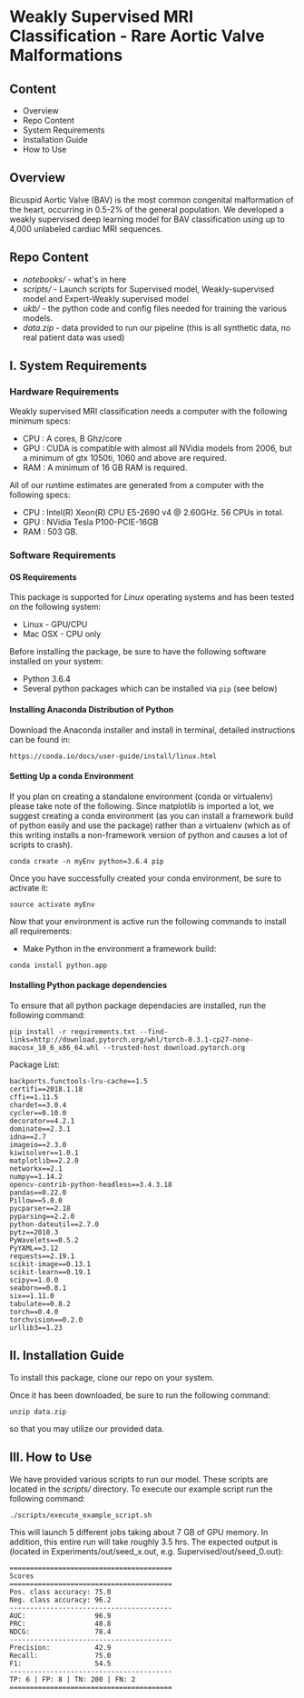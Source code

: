 # Weakly Supervised MRI Classification - Rare Aortic Valve Malformations

## Content
* Overview
* Repo Content
* System Requirements
* Installation Guide
* How to Use

## Overview
Bicuspid Aortic Valve (BAV) is the most common congenital malformation of the heart, occurring in 0.5-2% of the general population. We developed a weakly supervised deep learning model for BAV classification using up to 4,000 unlabeled cardiac MRI sequences.

## Repo Content
* *notebooks/* - what's in here
* *scripts/* - Launch scripts for Supervised model, Weakly-supervised model and Expert-Weakly supervised model
* *ukb/* - the python code and config files needed for training the various models.
* *data.zip* - data provided to run our pipeline (this is all synthetic data, no real patient data was used)

## I. System Requirements

### Hardware Requirements
Weakly supervised MRI classification needs a computer with the following minimum specs:

* CPU : A cores, B Ghz/core
* GPU : CUDA is compatible with almost all NVidia models from 2006, but a minimum of gtx 1050ti, 1060 and above are required.
* RAM : A minimum of 16 GB RAM is required.

All of our runtime estimates are generated from a computer with the following specs:

* CPU : Intel(R) Xeon(R) CPU E5-2690 v4 @ 2.60GHz. 56 CPUs in total.
* GPU : NVidia Tesla P100-PCIE-16GB
* RAM : 503 GB.

### Software Requirements
#### OS Requirements
This package is supported for *Linux* operating systems and has been tested on the following system:

* Linux - GPU/CPU
* Mac OSX - CPU only


Before installing the package, be sure to have the following software installed on your system:

* Python 3.6.4
* Several python packages which can be installed via ```pip``` (see below)

#### Installing Anaconda Distribution of Python
Download the Anaconda installer and install in terminal, detailed instructions can be found in:
```
https://conda.io/docs/user-guide/install/linux.html
```

#### Setting Up a conda Environment
If you plan on creating a standalone environment (conda or virtualenv) please take note of the following. Since matplotlib is imported a lot, we suggest creating a conda environment (as you can install a framework build of python easily and use the package) rather than a virtualenv (which as of this writing installs a non-framework version of python and causes a lot of scripts to crash).
```
conda create -n myEnv python=3.6.4 pip
```
Once you have successfully created your conda environment, be sure to activate it:
```
source activate myEnv
```
Now that your environment is active run the following commands to install all requirements:
* Make Python in the environment a framework build:
```
conda install python.app
```

#### Installing Python package dependencies
To ensure that all python package dependacies are installed, run the following command:

```
pip install -r requirements.txt --find-links=http://download.pytorch.org/whl/torch-0.3.1-cp27-none-macosx_10_6_x86_64.whl --trusted-host download.pytorch.org
```

Package List:
```
backports.functools-lru-cache==1.5
certifi==2018.1.18
cffi==1.11.5
chardet==3.0.4
cycler==0.10.0
decorator==4.2.1
dominate==2.3.1
idna==2.7
imageio==2.3.0
kiwisolver==1.0.1
matplotlib==2.2.0
networkx==2.1
numpy==1.14.2
opencv-contrib-python-headless==3.4.3.18
pandas==0.22.0
Pillow==5.0.0
pycparser==2.18
pyparsing==2.2.0
python-dateutil==2.7.0
pytz==2018.3
PyWavelets==0.5.2
PyYAML==3.12
requests==2.19.1
scikit-image==0.13.1
scikit-learn==0.19.1
scipy==1.0.0
seaborn==0.8.1
six==1.11.0
tabulate==0.8.2
torch==0.4.0
torchvision==0.2.0
urllib3==1.23
```

## II. Installation Guide
To install this package, clone our repo on your system.

Once it has been downloaded, be sure to run the following command:
```
unzip data.zip
```
so that you may utilize our provided data.

## III. How to Use
We have provided various scripts to run our model. These scripts are located in the *scripts/* directory. To execute our example script run the following command:
```
./scripts/execute_example_script.sh
```

This will launch 5 different jobs taking about 7 GB of GPU memory. In addition, this entire run will take roughly 3.5 hrs. The expected output is (located in Experiments/out/seed_x.out, e.g. Supervised/out/seed_0.out):

```
========================================
Scores
========================================
Pos. class accuracy: 75.0
Neg. class accuracy: 96.2
----------------------------------------
AUC:                 96.9
PRC:                 48.8
NDCG:                78.4
----------------------------------------
Precision:           42.9
Recall:              75.0
F1:                  54.5
----------------------------------------
TP: 6 | FP: 8 | TN: 200 | FN: 2
========================================

```
